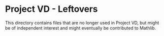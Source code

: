 # Project VD - Leftovers

This directory contains files that are no longer used in Project VD, but might be of independent interest and might eventually be contributed to Mathlib.
